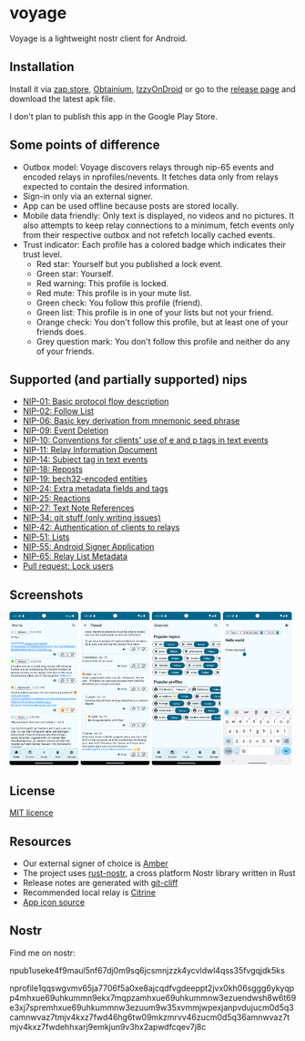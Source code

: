 # voyage

Voyage is a lightweight nostr client for Android.

## Installation

Install it via [zap.store](https://zap.store/download),
[Obtainium](https://github.com/ImranR98/Obtainium),
[IzzyOnDroid](https://apt.izzysoft.de/fdroid/index/apk/com.dluvian.voyage) or go to the
[release page](https://github.com/dluvian/voyage/releases) and download the latest apk file.

I don't plan to publish this app in the Google Play Store.

## Some points of difference

- Outbox model: Voyage discovers relays through nip-65 events and encoded relays in
  nprofiles/nevents. It fetches data only from relays expected to contain the desired information.
- Sign-in only via an external signer.
- App can be used offline because posts are stored locally.
- Mobile data friendly: Only text is displayed, no videos and no pictures. It also attempts to keep
  relay connections to a minimum, fetch events only from their respective outbox and not refetch
  locally cached events.
- Trust indicator: Each profile has a colored badge which indicates their trust level.
  - Red star: Yourself but you published a lock event.
  - Green star: Yourself.
  - Red warning: This profile is locked.
  - Red mute: This profile is in your mute list.
  - Green check: You follow this profile (friend).
  - Green list: This profile is in one of your lists but not your friend.
  - Orange check: You don't follow this profile, but at least one of your friends does.
  - Grey question mark: You don't follow this profile and neither do any of your friends.

## Supported (and partially supported) nips

- [NIP-01: Basic protocol flow description](https://github.com/nostr-protocol/nips/blob/master/01.md)
- [NIP-02: Follow List](https://github.com/nostr-protocol/nips/blob/master/02.md)
- [NIP-06: Basic key derivation from mnemonic seed phrase](https://github.com/nostr-protocol/nips/blob/master/06.md)
- [NIP-09: Event Deletion](https://github.com/nostr-protocol/nips/blob/master/09.md)
- [NIP-10: Conventions for clients' use of e and p tags in text events](https://github.com/nostr-protocol/nips/blob/master/10.md)
- [NIP-11: Relay Information Document](https://github.com/nostr-protocol/nips/blob/master/11.md)
- [NIP-14: Subject tag in text events](https://github.com/nostr-protocol/nips/blob/master/14.md)
- [NIP-18: Reposts](https://github.com/nostr-protocol/nips/blob/master/18.md)
- [NIP-19: bech32-encoded entities](https://github.com/nostr-protocol/nips/blob/master/19.md)
- [NIP-24: Extra metadata fields and tags](https://github.com/nostr-protocol/nips/blob/master/24.md)
- [NIP-25: Reactions](https://github.com/nostr-protocol/nips/blob/master/25.md)
- [NIP-27: Text Note References](https://github.com/nostr-protocol/nips/blob/master/27.md)
- [NIP-34: git stuff (only writing issues)](https://github.com/nostr-protocol/nips/blob/master/34.md)
- [NIP-42: Authentication of clients to relays](https://github.com/nostr-protocol/nips/blob/master/42.md)
- [NIP-51: Lists](https://github.com/nostr-protocol/nips/blob/master/51.md)
- [NIP-55: Android Signer Application](https://github.com/nostr-protocol/nips/blob/master/55.md)
- [NIP-65: Relay List Metadata](https://github.com/nostr-protocol/nips/blob/master/65.md)
- [Pull request: Lock users](https://github.com/nostr-protocol/nips/pull/1411)

## Screenshots

<p>
<img src="fastlane/metadata/android/en-US/images/phoneScreenshots/home_feed.png" width="24%" height="24%" />
<img src="fastlane/metadata/android/en-US/images/phoneScreenshots/thread.png" width="24%" height="24%" />
<img src="fastlane/metadata/android/en-US/images/phoneScreenshots/discover.png" width="24%" height="24%" />
<img src="fastlane/metadata/android/en-US/images/phoneScreenshots/create_post.png" width="24%" height="24%" />
</p>

## License

[MIT licence](https://github.com/dluvian/voyage/blob/master/LICENSE)

## Resources

- Our external signer of choice is [Amber](https://github.com/greenart7c3/Amber)
- The project uses [rust-nostr](https://github.com/rust-nostr/nostr), a cross platform Nostr library
  written in Rust
- Release notes are generated with [git-cliff](https://github.com/orhun/git-cliff)
- Recommended local relay is [Citrine](https://github.com/greenart7c3/Citrine)
- [App icon source](https://www.flaticon.com/free-icons/greek)

## Nostr

Find me on nostr:

npub1useke4f9maul5nf67dj0m9sq6jcsmnjzzk4ycvldwl4qss35fvgqjdk5ks

nprofile1qqswgvmv65ja7706f5a0xe8ajcqdfvgdeeppt2jvx0kh06sggg6ykyqpp4mhxue69uhkummn9ekx7mqpzamhxue69uhkummnw3ezuendwsh8w6t69e3xj7spremhxue69uhkummnw3ezuum9w35xvmmjwpexjanpvdujucm0d5q3camnwvaz7tmjv4kxz7fwd46hg6tw09mkzmrvv46zucm0d5q36amnwvaz7tmjv4kxz7fwdehhxarj9emkjun9v3hx2apwdfcqev7j8c
